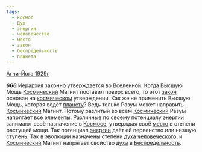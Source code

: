```yaml
---
tags:
  - космос
  - Дух
  - энергия
  - человечество
  - место
  - закон
  - беспредельность
  - планета
---
```


[Агни-Йога 1929г](/agni/1929)

___666___
Иерархия законно утверждается во Вселенной. Когда Высшую Мощь [Космический](/tag/#космос) Магнит поставил поверх всего, то этот [закон](/tag/#закон) основан на [космическом](/tag/#космос) утверждении. Как же не применить Высшую Мощь, которая ведёт [планету](/tag/#планета)? Ведь только Разум может направить [Космический](/tag/#космос) Магнит. Потому разлитый во всём [Космический](/tag/#космос) Разум напрягает все элементы. Различные по своему потенциалу [энергии](/tag/#энергия) занимают своё назначение в [Космосе](/tag/#космос), утверждая своё [место](/tag/#место) в степени растущей мощи. Так потенциал [энергии](/tag/#энергия) даёт ей первенство или низшую ступень. Так в эволюции назначены степени [духа](/tag/#Дух) [человеческого](/tag/#человечество), и [Космический](/tag/#космос) Магнит напрягает свойство [духа](/tag/#Дух) в [Беспредельность](/tag/#беспредельность).